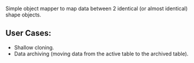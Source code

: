 Simple object mapper to map data between 2 identical (or almost identical) shape objects.

## User Cases:
- Shallow cloning.
- Data archiving (moving data from the active table to the archived table).

